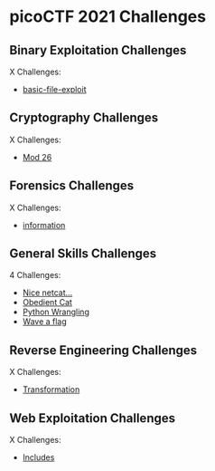# picoCTF 2021 Challenges

## Binary Exploitation Challenges

X Challenges:
- [basic-file-exploit](Binary_Exploitation/basic-file-exploit.md)

## Cryptography Challenges

X Challenges:
- [Mod 26](Cryptography/Mod_26.md)

## Forensics Challenges

X Challenges: 
- [information](Forensics/information.md)

## General Skills Challenges

4 Challenges: 
- [Nice netcat...](General_Skills/Nice_netcat.md)
- [Obedient Cat](General_Skills/Obedient_Cat.md)
- [Python Wrangling](General_Skills/Python_Wrangling.md)
- [Wave a flag](General_Skills/Wave_a_flag.md)

## Reverse Engineering Challenges

X Challenges:
- [Transformation](Reverse_Engineering/Transformation.md)

## Web Exploitation Challenges

X Challenges:
- [Includes](Web_Exploitation/Includes.md)
